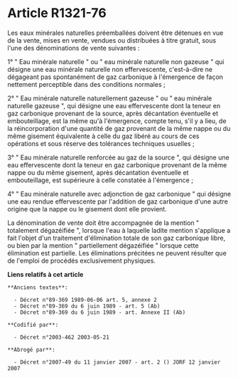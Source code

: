 # Article R1321-76

Les eaux minérales naturelles préemballées doivent être détenues en vue de la vente, mises en vente, vendues ou distribuées à
titre gratuit, sous l'une des dénominations de vente suivantes :

1° " Eau minérale naturelle " ou " eau minérale naturelle non gazeuse " qui désigne une eau minérale naturelle non
effervescente, c'est-à-dire ne dégageant pas spontanément de gaz carbonique à l'émergence de façon nettement perceptible dans
des conditions normales ;

2° " Eau minérale naturelle naturellement gazeuse " ou " eau minérale naturelle gazeuse ", qui désigne une eau effervescente
dont la teneur en gaz carbonique provenant de la source, après décantation éventuelle et embouteillage, est la même qu'à
l'émergence, compte tenu, s'il y a lieu, de la réincorporation d'une quantité de gaz provenant de la même nappe ou du même
gisement équivalente à celle du gaz libéré au cours de ces opérations et sous réserve des tolérances techniques usuelles ;

3° " Eau minérale naturelle renforcée au gaz de la source ", qui désigne une eau effervescente dont la teneur en gaz
carbonique provenant de la même nappe ou du même gisement, après décantation éventuelle et embouteillage, est supérieure à
celle constatée à l'émergence ;

4° " Eau minérale naturelle avec adjonction de gaz carbonique " qui désigne une eau rendue effervescente par l'addition de
gaz carbonique d'une autre origine que la nappe ou le gisement dont elle provient.

La dénomination de vente doit être accompagnée de la mention " totalement dégazéifiée ", lorsque l'eau à laquelle ladite
mention s'applique a fait l'objet d'un traitement d'élimination totale de son gaz carbonique libre, ou bien par la mention "
partiellement dégazéifiée " lorsque cette élimination est partielle. Les éliminations précitées ne peuvent résulter que de
l'emploi de procédés exclusivement physiques.

**Liens relatifs à cet article**

	**Anciens textes**:

	  - Décret n°89-369 1989-06-06 art. 5, annexe 2
	  - Décret n°89-369 du 6 juin 1989 - art. 5 (Ab)
	  - Décret n°89-369 du 6 juin 1989 - art. Annexe II (Ab)

	**Codifié par**:

	  - Décret n°2003-462 2003-05-21

	**Abrogé par**:

	  - Décret n°2007-49 du 11 janvier 2007 - art. 2 () JORF 12 janvier 2007
